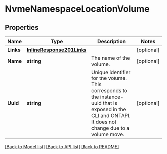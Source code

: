 # NvmeNamespaceLocationVolume

## Properties

Name | Type | Description | Notes
------------ | ------------- | ------------- | -------------
**Links** | [**InlineResponse201Links**](inline_response_201__links.md) |  | [optional] 
**Name** | **string** | The name of the volume. | [optional] 
**Uuid** | **string** | Unique identifier for the volume. This corresponds to the instance-uuid that is exposed in the CLI and ONTAPI. It does not change due to a volume move. | [optional] 

[[Back to Model list]](../README.md#documentation-for-models) [[Back to API list]](../README.md#documentation-for-api-endpoints) [[Back to README]](../README.md)


